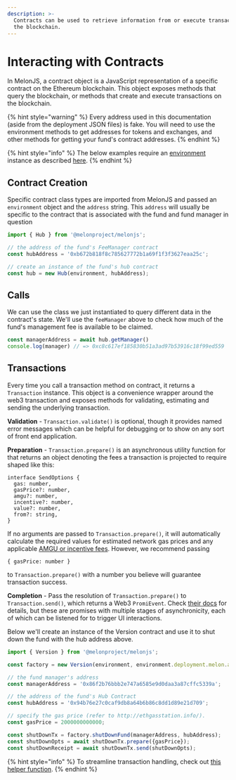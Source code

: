 ```yaml
---
description: >-
  Contracts can be used to retrieve information from or execute transactions on
  the blockchain.
---
```


# Interacting with Contracts

In MelonJS, a contract object is a JavaScript representation of a specific contract on the Ethereum blockchain. This object exposes methods that query the blockchain, or methods that create and execute transactions on the blockchain.

{% hint style="warning" %}
Every address used in this documentation \(aside from the deployment JSON files\) is fake. You will need to use the environment methods to get addresses for tokens and exchanges, and other methods for getting your fund's contract addresses.
{% endhint %}

{% hint style="info" %}
The below examples require an [environment](environment/) instance as described [here](environment/).
{% endhint %}

## Contract Creation

Specific contract class types are imported from MelonJS and passed an `environment` object and the `address` string. This `address` will usually be specific to the contract that is associated with the fund and fund manager in question

```javascript
import { Hub } from '@melonproject/melonjs';

// the address of the fund's FeeManager contract
const hubAddress = '0xb672b818f8c785627772b1a69f1f3f3627eaa25c'; 

// create an instance of the fund's hub contract
const hub = new Hub(environment, hubAddress);
```

## Calls

We can use the class we just instantiated to query different data in the contract's state. We'll use the `feeManager` above to check how much of the fund's management fee is available to be claimed.

```javascript
const managerAddress = await hub.getManager()
console.log(manager) // => 0xc8c617ef185830b51a3ad97b53916c18f99ed559
```

## Transactions

Every time you call a transaction method on contract, it returns a `Transaction` instance. This object is a convenience wrapper around the web3 transaction and exposes methods for validating, estimating and sending the underlying transaction.

**Validation** - `Transaction.validate()` is optional, though it provides named error messages which can be helpful for debugging or to show on any sort of front end application.

**Preparation** - `Transaction.prepare()` is an asynchronous utility function for that returns an object denoting the fees a transaction is projected to require shaped like this:

```text
interface SendOptions {
  gas: number,
  gasPrice?: number,
  amgu?: number,
  incentive?: number,
  value?: number,
  from?: string,
}
```

If no arguments are passed to `Transaction.prepare()`, it will automatically calculate the required values for estimated network gas prices and any applicable [AMGU or incentive fees](https://melonprotocol.com/docs/melonomics/). However, we recommend passing

```text
{ gasPrice: number }
```

to `Transaction.prepare()` with a number you believe will guarantee transaction success.

**Completion** - Pass the resolution of `Transaction.prepare()` to `Transaction.send()`, which returns a Web3 `PromiEvent`. Check [their docs](https://web3js.readthedocs.io/en/v1.2.6/callbacks-promises-events.html) for details, but these are promises with multiple stages of asynchronicity, each of which can be listened for to trigger UI interactions.

Below we'll create an instance of the Version contract and use it to shut down the fund with the hub address above.

```javascript
import { Version } from '@melonproject/melonjs';

const factory = new Version(environment, environment.deployment.melon.addr.Version);

// the fund manager's address
const managerAddress = '0x86f2b76bbb2e747a6585e9d0daa3a87cffc5339a';

// the address of the fund's Hub Contract
const hubAddress = '0x94b76e27c0caf9db8a64b6b86c8dd1d89e21d709';

// specify the gas price (refer to http://ethgasstation.info/).
const gasPrice = 2000000000000; 

const shutDownTx = factory.shutDownFund(managerAddress, hubAddress);
const shutDownOpts = await shutDownTx.prepare({gasPrice});
const shutDownReceipt = await shutDownTx.send(shutDownOpts);
```

{% hint style="info" %}
To streamline transaction handling, check out [this helper function](useful-patterns.md#transactions).
{% endhint %}

